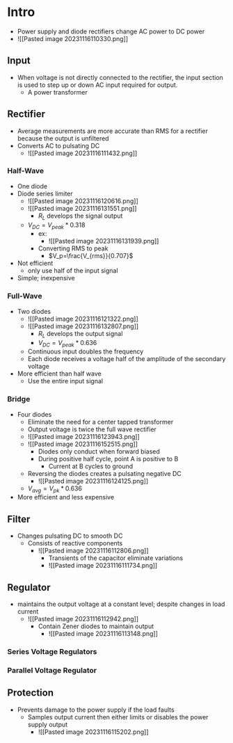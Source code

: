 # Intro

- Power supply and diode rectifiers change AC power to DC power
- ![[Pasted image 20231116110330.png]] 

## Input 

- When voltage is not directly connected to the rectifier, the input section is used to step up or down AC input required for output.
	- A power transformer

## Rectifier
- Average measurements are more accurate than RMS for a rectifier because the output is unfiltered
- Converts AC to pulsating DC
	- ![[Pasted image 20231116111432.png]] 

### Half-Wave

- One diode
- Diode series limiter
	- ![[Pasted image 20231116120616.png]] 
	- ![[Pasted image 20231116131551.png]] 
		- $R_L$ develops the signal output
	- $V_{DC}=V_{peak}*0.318$ 
		- ex:
			- ![[Pasted image 20231116131939.png]] 
		- Converting RMS to peak
			- $V_p=\frac{V_{rms}}{0.707}$  
- Not efficient
	- only use half of the input signal
- Simple; inexpensive

### Full-Wave

- Two diodes
	- ![[Pasted image 20231116121322.png]]
	- ![[Pasted image 20231116132807.png]] 
		- $R_L$ develops the output signal
		- $V_{DC}=V_{peak}*0.636$ 
	- Continuous input doubles the frequency
	- Each diode receives a voltage half of the amplitude of the secondary voltage
- More efficient than half wave
	- Use the entire input signal

### Bridge 

- Four diodes		
	- Eliminate the need for a center tapped transformer
	- Output voltage is twice the full wave rectifier
	- ![[Pasted image 20231116123943.png]]  
	- ![[Pasted image 20231116152515.png]] 
		- Diodes only conduct when forward biased
		- During positive half cycle, point A is positive to B
			- Current at B cycles to ground
	- Reversing the diodes creates a pulsating negative DC
		- ![[Pasted image 20231116124125.png]] 
	- $V_{avg}=V_{pk}*0.636$ 
- More efficient and less expensive 

## Filter

- Changes pulsating DC to smooth DC
	- Consists of reactive components
		- ![[Pasted image 20231116112806.png]] 
			- Transients of the capacitor eliminate variations
			- ![[Pasted image 20231116111734.png]]
## Regulator

- maintains the output voltage at a constant level; despite changes in load current
	- ![[Pasted image 20231116112942.png]] 
		- Contain Zener diodes to maintain output
			- ![[Pasted image 20231116113148.png]] 
### Series Voltage Regulators



### Parallel Voltage Regulator
## Protection

- Prevents damage to the power supply if the load faults
	- Samples output current then either limits or disables the power supply output
		- ![[Pasted image 20231116115202.png]] 
